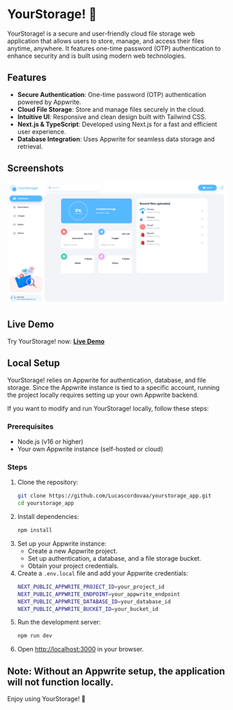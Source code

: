 # YourStorage! 🚀

YourStorage! is a secure and user-friendly cloud file storage web application that allows users to store, manage, and access their files anytime, anywhere. It features one-time password (OTP) authentication to enhance security and is built using modern web technologies.

## Features

- **Secure Authentication**: One-time password (OTP) authentication powered by Appwrite.
- **Cloud File Storage**: Store and manage files securely in the cloud.
- **Intuitive UI**: Responsive and clean design built with Tailwind CSS.
- **Next.js & TypeScript**: Developed using Next.js for a fast and efficient user experience.
- **Database Integration**: Uses Appwrite for seamless data storage and retrieval.

## Screenshots

![main page](https://github.com/Lucascordovaa/yourstorage_app/blob/f6430cb1e17a90051fc89d564eca51260f50fc7d/mainpage.PNG)


## Live Demo

Try YourStorage! now: **[Live Demo](https://yourstorage-app.vercel.app/sign-in)**

## Local Setup

YourStorage! relies on Appwrite for authentication, database, and file storage. Since the Appwrite instance is tied to a specific account, running the project locally requires setting up your own Appwrite backend.

If you want to modify and run YourStorage! locally, follow these steps:

### Prerequisites
- Node.js (v16 or higher)
- Your own Appwrite instance (self-hosted or cloud)

### Steps
1. Clone the repository:
   ```sh
   git clone https://github.com/Lucascordovaa/yourstorage_app.git
   cd yourstorage_app
   ```
2. Install dependencies:
   ```sh
   npm install
   ```
3. Set up your Appwrite instance:
   - Create a new Appwrite project.
   - Set up authentication, a database, and a file storage bucket.
   - Obtain your project credentials.
4. Create a `.env.local` file and add your Appwrite credentials:
   ```sh
   NEXT_PUBLIC_APPWRITE_PROJECT_ID=your_project_id
   NEXT_PUBLIC_APPWRITE_ENDPOINT=your_appwrite_endpoint
   NEXT_PUBLIC_APPWRITE_DATABASE_ID=your_database_id
   NEXT_PUBLIC_APPWRITE_BUCKET_ID=your_bucket_id
   ```
5. Run the development server:
   ```sh
   npm run dev
   ```
6. Open [http://localhost:3000](http://localhost:3000) in your browser.

**Note:** Without an Appwrite setup, the application will not function locally.
---
Enjoy using YourStorage! 🚀

